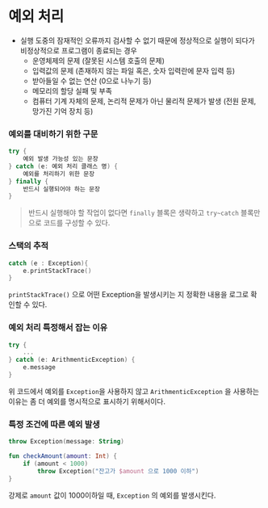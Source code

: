 # 예외 처리

- 실행 도중의 잠재적인 오류까지 검사할 수 없기 때문에 정상적으로 실행이 되다가 비정상적으로 프로그램이 종료되는 경우
    - 운영체제의 문제 (잘못된 시스템 호출의 문제)
    - 입력값의 문제 (존재하지 않는 파일 혹은, 숫자 입력란에 문자 입력 등)
    - 받아들일 수 없는 연산 (0으로 나누기 등)
    - 메모리의 할당 실패 및 부족
    - 컴퓨터 기계 자체의 문제, 논리적 문제가 아닌 물리적 문제가 발생 (전원 문제, 망가진 기억 장치 등)

### 예외를 대비하기 위한 구문
```kotlin
try {
    예외 발생 가능성 있는 문장
} catch (e: 예외 처리 클래스 명) {
    예외를 처리하기 위한 문장
} finally {
    반드시 실행되어야 하는 문장
}
```
> 반드시 실행해야 할 작업이 없다면 `finally` 블록은 생략하고 `try~catch` 블록만으로 코드를 구성할 수 있다.

### 스택의 추적
```kotlin
catch (e : Exception){
    e.printStackTrace()
}
```
`printStackTrace()` 으로 어떤 Exception을 발생시키는 지 정확한 내용을 로그로 확인할 수 있다.

### 예외 처리 특정해서 잡는 이유
```kotlin
try {
    ...
} catch (e: ArithmenticException) {
    e.message
}
```
위 코드에서 예외를 `Exception`을 사용하지 않고 `ArithmenticException` 을 사용하는 이유는 좀 더 예외를 명시적으로 표시하기 위해서이다.

### 특정 조건에 따른 예외 발생
```kotlin
throw Exception(message: String)
```
```kotlin
fun checkAmount(amount: Int) {
    if (amount < 1000) 
        throw Exception("잔고가 $amount 으로 1000 이하")
}
```
강제로 `amount` 값이 1000이하일 때, `Exception` 의 예외를 발생시킨다.